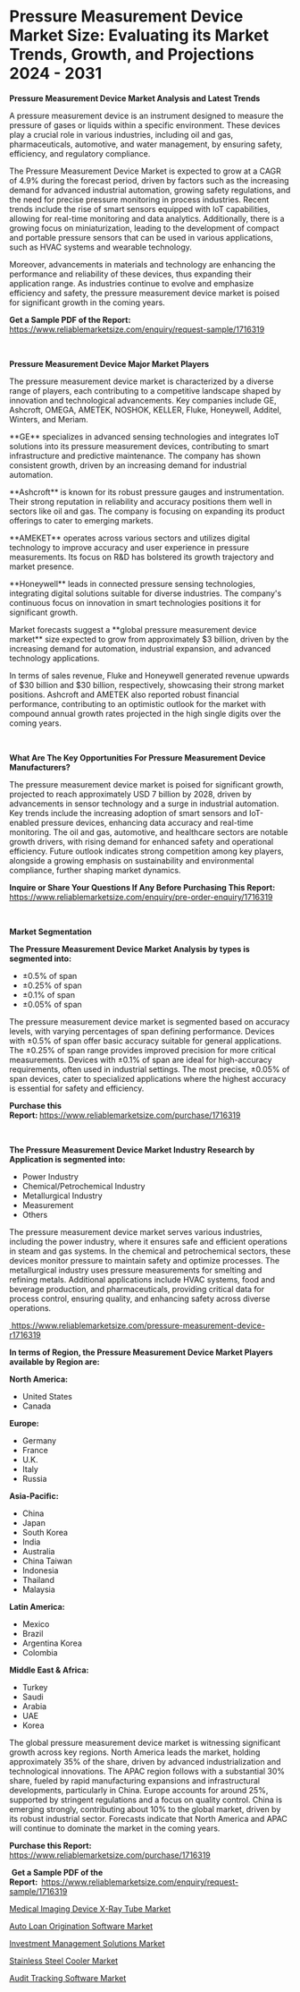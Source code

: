 <p><h1>Pressure Measurement Device Market Size: Evaluating its Market Trends, Growth, and Projections 2024 - 2031</h1></p><p><strong>Pressure Measurement Device Market Analysis and Latest Trends</strong></p>
<p><p>A pressure measurement device is an instrument designed to measure the pressure of gases or liquids within a specific environment. These devices play a crucial role in various industries, including oil and gas, pharmaceuticals, automotive, and water management, by ensuring safety, efficiency, and regulatory compliance.</p><p>The Pressure Measurement Device Market is expected to grow at a CAGR of 4.9% during the forecast period, driven by factors such as the increasing demand for advanced industrial automation, growing safety regulations, and the need for precise pressure monitoring in process industries. Recent trends include the rise of smart sensors equipped with IoT capabilities, allowing for real-time monitoring and data analytics. Additionally, there is a growing focus on miniaturization, leading to the development of compact and portable pressure sensors that can be used in various applications, such as HVAC systems and wearable technology.</p><p>Moreover, advancements in materials and technology are enhancing the performance and reliability of these devices, thus expanding their application range. As industries continue to evolve and emphasize efficiency and safety, the pressure measurement device market is poised for significant growth in the coming years.</p></p>
<p><strong>Get a Sample PDF of the Report:&nbsp;</strong> <a href="https://www.reliablemarketsize.com/enquiry/request-sample/1716319?utm_campaign=1590&utm_medium=2&utm_source=Github&utm_content=ia&utm_term=23102024&utm_id=pressure-measurement-device">https://www.reliablemarketsize.com/enquiry/request-sample/1716319</a></p>
<p>&nbsp;</p>
<p><strong>Pressure Measurement Device Major Market Players</strong></p>
<p><p>The pressure measurement device market is characterized by a diverse range of players, each contributing to a competitive landscape shaped by innovation and technological advancements. Key companies include GE, Ashcroft, OMEGA, AMETEK, NOSHOK, KELLER, Fluke, Honeywell, Additel, Winters, and Meriam.</p><p>**GE** specializes in advanced sensing technologies and integrates IoT solutions into its pressure measurement devices, contributing to smart infrastructure and predictive maintenance. The company has shown consistent growth, driven by an increasing demand for industrial automation.</p><p>**Ashcroft** is known for its robust pressure gauges and instrumentation. Their strong reputation in reliability and accuracy positions them well in sectors like oil and gas. The company is focusing on expanding its product offerings to cater to emerging markets.</p><p>**AMEKET** operates across various sectors and utilizes digital technology to improve accuracy and user experience in pressure measurements. Its focus on R&D has bolstered its growth trajectory and market presence.</p><p>**Honeywell** leads in connected pressure sensing technologies, integrating digital solutions suitable for diverse industries. The company's continuous focus on innovation in smart technologies positions it for significant growth.</p><p>Market forecasts suggest a **global pressure measurement device market** size expected to grow from approximately $3 billion, driven by the increasing demand for automation, industrial expansion, and advanced technology applications.</p><p>In terms of sales revenue, Fluke and Honeywell generated revenue upwards of $30 billion and $30 billion, respectively, showcasing their strong market positions. Ashcroft and AMETEK also reported robust financial performance, contributing to an optimistic outlook for the market with compound annual growth rates projected in the high single digits over the coming years.</p></p>
<p>&nbsp;</p>
<p><strong>What Are The Key Opportunities For Pressure Measurement Device Manufacturers?</strong></p>
<p><p>The pressure measurement device market is poised for significant growth, projected to reach approximately USD 7 billion by 2028, driven by advancements in sensor technology and a surge in industrial automation. Key trends include the increasing adoption of smart sensors and IoT-enabled pressure devices, enhancing data accuracy and real-time monitoring. The oil and gas, automotive, and healthcare sectors are notable growth drivers, with rising demand for enhanced safety and operational efficiency. Future outlook indicates strong competition among key players, alongside a growing emphasis on sustainability and environmental compliance, further shaping market dynamics.</p></p>
<p><strong>Inquire or Share Your Questions If Any Before Purchasing This Report:</strong> <a href="https://www.reliablemarketsize.com/enquiry/pre-order-enquiry/1716319?utm_campaign=1590&utm_medium=2&utm_source=Github&utm_content=ia&utm_term=23102024&utm_id=pressure-measurement-device">https://www.reliablemarketsize.com/enquiry/pre-order-enquiry/1716319</a></p>
<p>&nbsp;</p>
<p><strong>Market Segmentation</strong></p>
<p><strong>The Pressure Measurement Device Market Analysis by types is segmented into:</strong></p>
<p><ul><li>±0.5% of span</li><li>±0.25% of span</li><li>±0.1% of span</li><li>±0.05% of span</li></ul></p>
<p><p>The pressure measurement device market is segmented based on accuracy levels, with varying percentages of span defining performance. Devices with ±0.5% of span offer basic accuracy suitable for general applications. The ±0.25% of span range provides improved precision for more critical measurements. Devices with ±0.1% of span are ideal for high-accuracy requirements, often used in industrial settings. The most precise, ±0.05% of span devices, cater to specialized applications where the highest accuracy is essential for safety and efficiency.</p></p>
<p><strong>Purchase this Report:&nbsp;</strong><a href="https://www.reliablemarketsize.com/purchase/1716319?utm_campaign=1590&utm_medium=2&utm_source=Github&utm_content=ia&utm_term=23102024&utm_id=pressure-measurement-device">https://www.reliablemarketsize.com/purchase/1716319</a></p>
<p>&nbsp;</p>
<p><strong>The Pressure Measurement Device Market Industry Research by Application is segmented into:</strong></p>
<p><ul><li>Power Industry</li><li>Chemical/Petrochemical Industry</li><li>Metallurgical Industry</li><li>Measurement</li><li>Others</li></ul></p>
<p><p>The pressure measurement device market serves various industries, including the power industry, where it ensures safe and efficient operations in steam and gas systems. In the chemical and petrochemical sectors, these devices monitor pressure to maintain safety and optimize processes. The metallurgical industry uses pressure measurements for smelting and refining metals. Additional applications include HVAC systems, food and beverage production, and pharmaceuticals, providing critical data for process control, ensuring quality, and enhancing safety across diverse operations.</p></p>
<p><a href="https://www.reliablemarketsize.com/pressure-measurement-device-r1716319?utm_campaign=1590&utm_medium=2&utm_source=Github&utm_content=ia&utm_term=23102024&utm_id=pressure-measurement-device">&nbsp;https://www.reliablemarketsize.com/pressure-measurement-device-r1716319</a></p>
<p><strong>In terms of Region, the Pressure Measurement Device Market Players available by Region are:</strong></p>
<p>
    <p> <strong> North America: </strong>
        <ul>
            <li>United States</li>
            <li>Canada</li>
        </ul>
        </p> 
    <p> <strong> Europe: </strong>
        <ul>
            <li>Germany</li>
            <li>France</li>
            <li>U.K.</li>
            <li>Italy</li>
            <li>Russia</li>
        </ul>
        </p> 
    <p> <strong> Asia-Pacific: </strong>
        <ul>
            <li>China</li>
            <li>Japan</li>
            <li>South Korea</li>
            <li>India</li>
            <li>Australia</li>
            <li>China Taiwan</li>
            <li>Indonesia</li>
            <li>Thailand</li>
            <li>Malaysia</li>
        </ul>
        </p> 
    <p> <strong> Latin America: </strong>
        <ul>
            <li>Mexico</li>
            <li>Brazil</li>
            <li>Argentina Korea</li>
            <li>Colombia</li>
        </ul>
        </p> 
    <p> <strong> Middle East & Africa: </strong>
        <ul>
            <li>Turkey</li>
            <li>Saudi</li>
            <li>Arabia</li>
            <li>UAE</li>
            <li>Korea</li>
        </ul>
    </p>
    </p>
<p><p>The global pressure measurement device market is witnessing significant growth across key regions. North America leads the market, holding approximately 35% of the share, driven by advanced industrialization and technological innovations. The APAC region follows with a substantial 30% share, fueled by rapid manufacturing expansions and infrastructural developments, particularly in China. Europe accounts for around 25%, supported by stringent regulations and a focus on quality control. China is emerging strongly, contributing about 10% to the global market, driven by its robust industrial sector. Forecasts indicate that North America and APAC will continue to dominate the market in the coming years.</p></p>
<p><strong>Purchase this Report: </strong><a href="https://www.reliablemarketsize.com/purchase/1716319?utm_campaign=1590&utm_medium=2&utm_source=Github&utm_content=ia&utm_term=23102024&utm_id=pressure-measurement-device">https://www.reliablemarketsize.com/purchase/1716319</a></p>
<p>&nbsp;<strong>Get a Sample PDF of the Report:&nbsp;&nbsp;</strong><a href="https://www.reliablemarketsize.com/enquiry/request-sample/1716319?utm_campaign=1590&utm_medium=2&utm_source=Github&utm_content=ia&utm_term=23102024&utm_id=pressure-measurement-device">https://www.reliablemarketsize.com/enquiry/request-sample/1716319</a></p>
<p><strong></strong></p>
<p><p><a href="https://github.com/NargisHussain75/Market-Research-Report-List-1/blob/main/medical-imaging-device-x-ray-tube-market.md?utm_campaign=1590&utm_medium=2&utm_source=Github&utm_content=ia&utm_term=23102024&utm_id=pressure-measurement-device">Medical Imaging Device X-Ray Tube Market</a></p><p><a href="https://www.linkedin.com/pulse/auto-loan-origination-software-market2024-2031-industry-a7yne?utm_campaign=1590&utm_medium=2&utm_source=Github&utm_content=ia&utm_term=23102024&utm_id=pressure-measurement-device">Auto Loan Origination Software Market</a></p><p><a href="https://www.linkedin.com/pulse/global-investment-management-solutions-market-pulse-trends-w7wde?utm_campaign=1590&utm_medium=2&utm_source=Github&utm_content=ia&utm_term=23102024&utm_id=pressure-measurement-device">Investment Management Solutions Market</a></p><p><a href="https://issuu.com/reportprime-2/docs/stainless-steel-cooler-market-size-_5581755cfeecb1?utm_campaign=1590&utm_medium=2&utm_source=Github&utm_content=ia&utm_term=23102024&utm_id=pressure-measurement-device">Stainless Steel Cooler Market</a></p><p><a href="https://www.linkedin.com/pulse/emerging-audit-tracking-software-market-opportunities-analysis-emide?utm_campaign=1590&utm_medium=2&utm_source=Github&utm_content=ia&utm_term=23102024&utm_id=pressure-measurement-device">Audit Tracking Software Market</a></p></p>